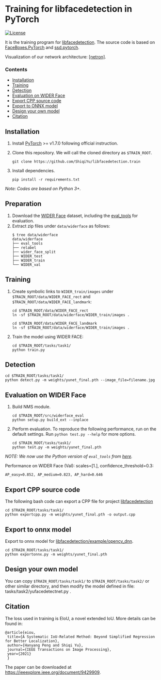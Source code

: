 # Training for libfacedetection in PyTorch

[![License](https://img.shields.io/badge/license-BSD-blue.svg)](LICENSE)

It is the training program for [libfacedetection](https://github.com/ShiqiYu/libfacedetection). The source code is based on [FaceBoxes.PyTorch](https://github.com/sfzhang15/FaceBoxes.PyTorch) and [ssd.pytorch](https://github.com/amdegroot/ssd.pytorch).

Visualization of our network architecture: [[netron]](https://netron.app/?url=https://raw.githubusercontent.com/ShiqiYu/libfacedetection.train/master/tasks/task1/onnx/YuFaceDetectNet.onnx).


### Contents
- [Installation](#installation)
- [Training](#training)
- [Detection](#detection)
- [Evaluation on WIDER Face](#evaluation-on-wider-face)
- [Export CPP source code](#export-cpp-source-code)
- [Export to ONNX model](#export-to-onnx-model)
- [Design your own model](#design-your-own-model)
- [Citation](#citation)

## Installation
1. Install [PyTorch](https://pytorch.org/) >= v1.7.0 following official instruction.

2. Clone this repository. We will call the cloned directory as `$TRAIN_ROOT`.
    ```Shell
    git clone https://github.com/ShiqiYu/libfacedetection.train
    ```

3. Install dependencies.
    ```shell
    pip install -r requirements.txt
    ```

_Note: Codes are based on Python 3+._

## Preparation

1. Download the [WIDER Face](http://shuoyang1213.me/WIDERFACE/) dataset, including the [eval_tools](http://shuoyang1213.me/WIDERFACE/support/eval_script/eval_tools.zip) for evaluation.
2. Extract zip files under `data/widerface` as follows:
    ```shell
    $ tree data/widerface
    data/widerface
    ├── eval_tools
    ├── relabel
    ├── wider_face_split
    ├── WIDER_test
    ├── WIDER_train
    └── WIDER_val
    ```

## Training
1. Create symbolic links to `WIDER_train/images` under `$TRAIN_ROOT/data/WIDER_FACE_rect` and `$TRAIN_ROOT/data/WIDER_FACE_landmark`:
    ```Shell
    cd $TRAIN_ROOT/data/WIDER_FACE_rect
    ln -sf $TRAIN_ROOT/data/widerface/WIDER_train/images .

    cd $TRAIN_ROOT/data/WIDER_FACE_landmark
    ln -sf $TRAIN_ROOT/data/widerface/WIDER_train/images .
    ```
2. Train the model using WIDER FACE:
    ```Shell
    cd $TRAIN_ROOT/tasks/task1/
    python train.py
    ```

## Detection
```Shell
cd $TRAIN_ROOT/tasks/task1/
python detect.py -m weights/yunet_final.pth --image_file=filename.jpg
```

## Evaluation on WIDER Face
1. Build NMS module.
    ```shell
    cd $TRAIN_ROOT/src/widerface_eval
    python setup.py build_ext --inplace
    ```

2. Perform evaluation. To reproduce the following performance, run on the default settings. Run `python test.py --help` for more options.
    ```shell
    cd $TRAIN_ROOT/tasks/task1/
    python test.py -m weights/yunet_final.pth
    ```

_NOTE: We now use the Python version of `eval_tools` from [here](https://github.com/wondervictor/WiderFace-Evaluation)._

Performance on WIDER Face (Val): scales=[1.], confidence_threshold=0.3:
```
AP_easy=0.852, AP_medium=0.823, AP_hard=0.646
```

## Export CPP source code
The following bash code can export a CPP file for project [libfacedetection](https://github.com/ShiqiYu/libfacedetection)
```Shell
cd $TRAIN_ROOT/tasks/task1/
python exportcpp.py -m weights/yunet_final.pth -o output.cpp
```

## Export to onnx model
Export to onnx model for [libfacedetection/example/opencv_dnn](https://github.com/ShiqiYu/libfacedetection/tree/master/example/opencv_dnn).
```shell
cd $TRAIN_ROOT/tasks/task1/
python exportonnx.py -m weights/yunet_final.pth
```

## Design your own model
You can copy `$TRAIN_ROOT/tasks/task1/` to `$TRAIN_ROOT/tasks/task2/` or other similar directory, and then modify the model defined in file: tasks/task2/yufacedetectnet.py .


## Citation
The loss used in training is EIoU, a novel extended IoU. More details can be found in:

	@article{eiou,
	 title={A Systematic IoU-Related Method: Beyond Simplified Regression for Better Localization},
	 author={Hanyang Peng and Shiqi Yu},
	 journal={IEEE Transactions on Image Processing},
	 year={2021}
	 }

The paper can be downloaded at https://ieeexplore.ieee.org/document/9429909.
